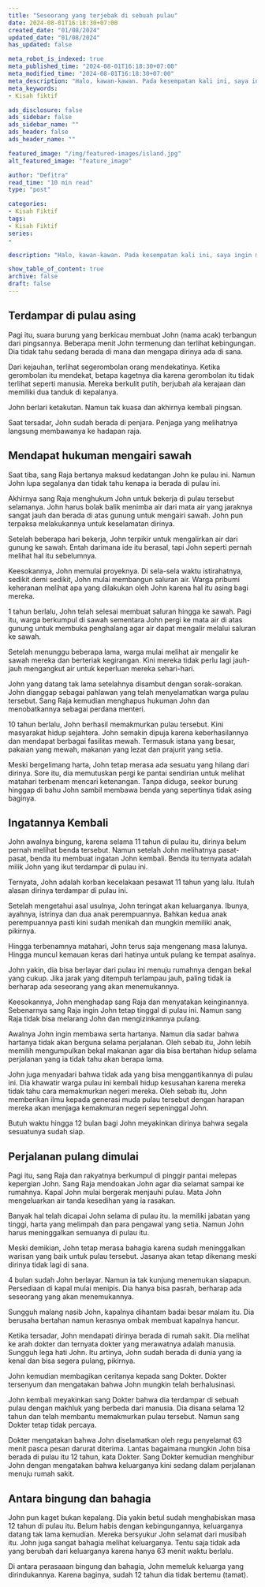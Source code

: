 ```yaml
---
title: "Seseorang yang terjebak di sebuah pulau"
date: 2024-08-01T16:18:30+07:00
created_date: "01/08/2024"
updated_date: "01/08/2024"
has_updated: false

meta_robot_is_indexed: true
meta_published_time: "2024-08-01T16:18:30+07:00"
meta_modified_time: "2024-08-01T16:18:30+07:00"
meta_description: "Halo, kawan-kawan. Pada kesempatan kali ini, saya ingin menceritakan kisah fiktif yang saya karang sendiri. Harapannya kisah ini menjadi pembelajaran dan renungan bagi kita semua."
meta_keywords:
- Kisah fiktif

ads_disclosure: false
ads_sidebar: false
ads_sidebar_name: ""
ads_header: false
ads_header_name: ""

featured_image: "/img/featured-images/island.jpg"
alt_featured_image: "feature_image"

author: "Defitra"
read_time: "10 min read"
type: "post"

categories:
- Kisah Fiktif
tags:
- Kisah Fiktif
series:
-

description: "Halo, kawan-kawan. Pada kesempatan kali ini, saya ingin membagikan kisah fiktif yang saya karang sendiri. Harapannya kisah ini menjadi pembelajaran dan renungan bagi kita semua. Artikel ini menceritakan mengenai seseorang yang terdampar di sebuah pulau"

show_table_of_content: true
archive: false
draft: false
---
```


## Terdampar di pulau asing
Pagi itu, suara burung yang berkicau membuat John (nama acak) terbangun dari pingsannya. Beberapa menit John termenung dan terlihat kebingungan. Dia tidak tahu sedang berada di mana dan mengapa dirinya ada di sana.

Dari kejauhan, terlihat segerombolan orang mendekatinya. Ketika gerombolan itu mendekat, betapa kagetnya dia karena gerombolan itu tidak terlihat seperti manusia. Mereka berkulit putih, berjubah ala kerajaan dan memiliki dua tanduk di kepalanya.

John berlari ketakutan. Namun tak kuasa dan akhirnya kembali pingsan.

Saat tersadar, John sudah berada di penjara. Penjaga yang melihatnya langsung membawanya ke hadapan raja.

## Mendapat hukuman mengairi sawah

Saat tiba, sang Raja bertanya maksud kedatangan John ke pulau ini. Namun John lupa segalanya dan tidak tahu kenapa ia berada di pulau ini.

Akhirnya sang Raja menghukum John untuk bekerja di pulau tersebut selamanya. John harus bolak balik menimba air dari mata air yang jaraknya sangat jauh dan berada di atas gunung untuk mengairi sawah. John pun terpaksa melakukannya untuk keselamatan dirinya.

Setelah beberapa hari bekerja, John terpikir untuk mengalirkan air dari gunung ke sawah. Entah darimana ide itu berasal, tapi John seperti pernah melihat hal itu sebelumnya.

Keesokannya, John memulai proyeknya. Di sela-sela waktu istirahatnya, sedikit demi sedikit, John mulai membangun saluran air. Warga pribumi keheranan melihat apa yang dilakukan oleh John karena hal itu asing bagi mereka.

1 tahun berlalu, John telah selesai membuat saluran hingga ke sawah. Pagi itu, warga berkumpul di sawah sementara John pergi ke mata air di atas gunung untuk membuka penghalang agar air dapat mengalir melalui saluran ke sawah.

Setelah menunggu beberapa lama, warga mulai melihat air mengalir ke sawah mereka dan berteriak kegirangan. Kini mereka tidak perlu lagi jauh-jauh mengangkut air untuk keperluan mereka sehari-hari.

John yang datang tak lama setelahnya disambut dengan sorak-sorakan. John dianggap sebagai pahlawan yang telah menyelamatkan warga pulau tersebut. Sang Raja kemudian menghapus hukuman John dan menobatkannya sebagai perdana menteri.

10 tahun berlalu, John berhasil memakmurkan pulau tersebut. Kini masyarakat hidup sejahtera. John semakin dipuja karena keberhasilannya dan mendapat berbagai fasilitas mewah. Termasuk istana yang besar, pakaian yang mewah, makanan yang lezat dan prajurit yang setia.

Meski bergelimang harta, John tetap merasa ada sesuatu yang hilang dari dirinya. Sore itu, dia memutuskan pergi ke pantai sendirian untuk melihat matahari terbenam mencari ketenangan. Tanpa diduga, seekor burung hinggap di bahu John sambil membawa benda yang sepertinya tidak asing baginya.

## Ingatannya Kembali

John awalnya bingung, karena selama 11 tahun di pulau itu, dirinya belum pernah melihat benda tersebut. Namun setelah John melihatnya pasat-pasat, benda itu membuat ingatan John kembali. Benda itu ternyata adalah milik John yang ikut terdampar di pulau ini.

Ternyata, John adalah korban kecelakaan pesawat 11 tahun yang lalu. Itulah alasan dirinya terdampar di pulau ini.

Setelah mengetahui asal usulnya, John teringat akan keluarganya. Ibunya, ayahnya, istrinya dan dua anak perempuannya. Bahkan kedua anak perempuannya pasti kini sudah menikah dan mungkin memiliki anak, pikirnya.

Hingga terbenamnya matahari, John terus saja mengenang masa lalunya. Hingga muncul kemauan keras dari hatinya untuk pulang ke tempat asalnya.

John yakin, dia bisa berlayar dari pulau ini menuju rumahnya dengan bekal yang cukup. Jika jarak yang ditempuh terlampau jauh, paling tidak ia berharap ada seseorang yang akan menemukannya.

Keesokannya, John menghadap sang Raja dan menyatakan keinginannya. Sebenarnya sang Raja ingin John tetap tinggal di pulau ini. Namun sang Raja tidak bisa melarang John dan mengizinkannya pulang.

Awalnya John ingin membawa serta hartanya. Namun dia sadar bahwa hartanya tidak akan berguna selama perjalanan. Oleh sebab itu, John lebih memilih mengumpulkan bekal makanan agar dia bisa bertahan hidup selama perjalanan yang ia tidak tahu akan berapa lama.

John juga menyadari bahwa tidak ada yang bisa menggantikannya di pulau ini. Dia khawatir warga pulau ini kembali hidup kesusahan karena mereka tidak tahu cara memakmurkan negeri mereka. Oleh sebab itu, John memberikan ilmu kepada generasi muda pulau tersebut dengan harapan mereka akan menjaga kemakmuran negeri sepeninggal John.

Butuh waktu hingga 12 bulan bagi John meyakinkan dirinya bahwa segala sesuatunya sudah siap.

## Perjalanan pulang dimulai

Pagi itu, sang Raja dan rakyatnya berkumpul di pinggir pantai melepas kepergian John. Sang Raja mendoakan John agar dia selamat sampai ke rumahnya. Kapal John mulai bergerak menjauhi pulau. Mata John mengeluarkan air tanda kesedihan yang ia rasakan.

Banyak hal telah dicapai John selama di pulau itu. Ia memiliki jabatan yang tinggi, harta yang melimpah dan para pengawal yang setia. Namun John harus meninggalkan semuanya di pulau itu.

Meski demikian, John tetap merasa bahagia karena sudah meninggalkan warisan yang baik untuk pulau tersebut. Jasanya akan tetap dikenang meski dirinya tidak lagi di sana.

4 bulan sudah John berlayar. Namun ia tak kunjung menemukan siapapun. Persediaan di kapal mulai menipis. Dia hanya bisa pasrah, berharap ada seseorang yang akan menemukannya.

Sungguh malang nasib John, kapalnya dihantam badai besar malam itu. Dia berusaha bertahan namun kerasnya ombak membuat kapalnya hancur.

Ketika tersadar, John mendapati dirinya berada di rumah sakit. Dia melihat ke arah dokter dan ternyata dokter yang merawatnya adalah manusia. Sungguh lega hati John. Itu artinya, John sudah berada di dunia yang ia kenal dan bisa segera pulang, pikirnya.

John kemudian membagikan ceritanya kepada sang Dokter. Dokter tersenyum dan mengatakan bahwa John mungkin telah berhalusinasi.

John kembali meyakinkan sang Dokter bahwa dia terdampar di sebuah pulau dengan makhluk yang berbeda dari manusia. Dia disana selama 12 tahun dan telah membantu memakmurkan pulau tersebut. Namun sang Dokter tetap tidak percaya.

Dokter mengatakan bahwa John diselamatkan oleh regu penyelamat 63 menit pasca pesan darurat diterima. Lantas bagaimana mungkin John bisa berada di pulau itu 12 tahun, kata Dokter. Sang Dokter kemudian menghibur John dengan mengatakan bahwa keluarganya kini sedang dalam perjalanan menuju rumah sakit.

## Antara bingung dan bahagia

John pun kaget bukan kepalang. Dia yakin betul sudah menghabiskan masa 12 tahun di pulau itu. Belum habis dengan kebingungannya, keluarganya datang tak lama kemudian. Mereka bersyukur John selamat dari musibah itu. John juga sangat bahagia melihat keluarganya. Tentu saja tidak ada yang berubah dari keluarganya karena hanya 63 menit waktu berlalu.

Di antara perasaaan bingung dan bahagia, John memeluk keluarga yang dirindukannya. Karena baginya, sudah 12 tahun dia tidak bertemu (tamat).

